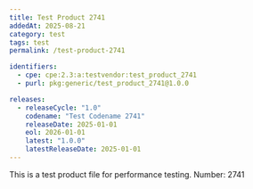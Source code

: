 ```yaml
---
title: Test Product 2741
addedAt: 2025-08-21
category: test
tags: test
permalink: /test-product-2741

identifiers:
  - cpe: cpe:2.3:a:testvendor:test_product_2741
  - purl: pkg:generic/test_product_2741@1.0.0

releases:
  - releaseCycle: "1.0"
    codename: "Test Codename 2741"
    releaseDate: 2025-01-01
    eol: 2026-01-01
    latest: "1.0.0"
    latestReleaseDate: 2025-01-01
---
```


This is a test product file for performance testing. Number: 2741
